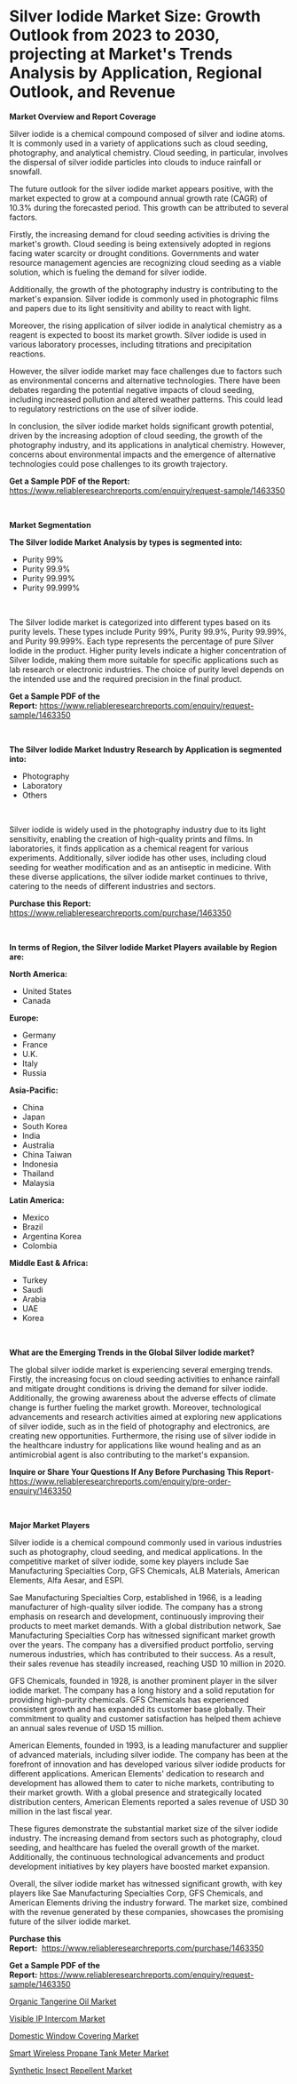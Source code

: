 <p><h1>Silver Iodide Market Size: Growth Outlook from 2023 to 2030, projecting at Market's Trends Analysis by Application, Regional Outlook, and Revenue</h1></p><p><strong>Market Overview and Report Coverage</strong></p>
<p><p>Silver iodide is a chemical compound composed of silver and iodine atoms. It is commonly used in a variety of applications such as cloud seeding, photography, and analytical chemistry. Cloud seeding, in particular, involves the dispersal of silver iodide particles into clouds to induce rainfall or snowfall.</p><p>The future outlook for the silver iodide market appears positive, with the market expected to grow at a compound annual growth rate (CAGR) of 10.3% during the forecasted period. This growth can be attributed to several factors.</p><p>Firstly, the increasing demand for cloud seeding activities is driving the market's growth. Cloud seeding is being extensively adopted in regions facing water scarcity or drought conditions. Governments and water resource management agencies are recognizing cloud seeding as a viable solution, which is fueling the demand for silver iodide.</p><p>Additionally, the growth of the photography industry is contributing to the market's expansion. Silver iodide is commonly used in photographic films and papers due to its light sensitivity and ability to react with light.</p><p>Moreover, the rising application of silver iodide in analytical chemistry as a reagent is expected to boost its market growth. Silver iodide is used in various laboratory processes, including titrations and precipitation reactions.</p><p>However, the silver iodide market may face challenges due to factors such as environmental concerns and alternative technologies. There have been debates regarding the potential negative impacts of cloud seeding, including increased pollution and altered weather patterns. This could lead to regulatory restrictions on the use of silver iodide.</p><p>In conclusion, the silver iodide market holds significant growth potential, driven by the increasing adoption of cloud seeding, the growth of the photography industry, and its applications in analytical chemistry. However, concerns about environmental impacts and the emergence of alternative technologies could pose challenges to its growth trajectory.</p></p>
<p><strong>Get a Sample PDF of the Report:</strong> <a href="https://www.reliableresearchreports.com/enquiry/request-sample/1463350">https://www.reliableresearchreports.com/enquiry/request-sample/1463350</a></p>
<p>&nbsp;</p>
<p><strong>Market Segmentation</strong></p>
<p><strong>The Silver Iodide Market Analysis by types is segmented into:</strong></p>
<p><ul><li>Purity 99%</li><li>Purity 99.9%</li><li>Purity 99.99%</li><li>Purity 99.999%</li></ul></p>
<p>&nbsp;</p>
<p><p>The Silver Iodide market is categorized into different types based on its purity levels. These types include Purity 99%, Purity 99.9%, Purity 99.99%, and Purity 99.999%. Each type represents the percentage of pure Silver Iodide in the product. Higher purity levels indicate a higher concentration of Silver Iodide, making them more suitable for specific applications such as lab research or electronic industries. The choice of purity level depends on the intended use and the required precision in the final product.</p></p>
<p><strong>Get a Sample PDF of the Report:</strong>&nbsp;<a href="https://www.reliableresearchreports.com/enquiry/request-sample/1463350">https://www.reliableresearchreports.com/enquiry/request-sample/1463350</a></p>
<p>&nbsp;</p>
<p><strong>The Silver Iodide Market Industry Research by Application is segmented into:</strong></p>
<p><ul><li>Photography</li><li>Laboratory</li><li>Others</li></ul></p>
<p>&nbsp;</p>
<p><p>Silver iodide is widely used in the photography industry due to its light sensitivity, enabling the creation of high-quality prints and films. In laboratories, it finds application as a chemical reagent for various experiments. Additionally, silver iodide has other uses, including cloud seeding for weather modification and as an antiseptic in medicine. With these diverse applications, the silver iodide market continues to thrive, catering to the needs of different industries and sectors.</p></p>
<p><strong>Purchase this Report:</strong>&nbsp; <a href="https://www.reliableresearchreports.com/purchase/1463350">https://www.reliableresearchreports.com/purchase/1463350</a></p>
<p>&nbsp;</p>
<p><strong>In terms of Region, the Silver Iodide Market Players available by Region are:</strong></p>
<p>
    <p> <strong> North America: </strong>
        <ul>
            <li>United States</li>
            <li>Canada</li>
        </ul>
        </p> 
    <p> <strong> Europe: </strong>
        <ul>
            <li>Germany</li>
            <li>France</li>
            <li>U.K.</li>
            <li>Italy</li>
            <li>Russia</li>
        </ul>
        </p> 
    <p> <strong> Asia-Pacific: </strong>
        <ul>
            <li>China</li>
            <li>Japan</li>
            <li>South Korea</li>
            <li>India</li>
            <li>Australia</li>
            <li>China Taiwan</li>
            <li>Indonesia</li>
            <li>Thailand</li>
            <li>Malaysia</li>
        </ul>
        </p> 
    <p> <strong> Latin America: </strong>
        <ul>
            <li>Mexico</li>
            <li>Brazil</li>
            <li>Argentina Korea</li>
            <li>Colombia</li>
        </ul>
        </p> 
    <p> <strong> Middle East & Africa: </strong>
        <ul>
            <li>Turkey</li>
            <li>Saudi</li>
            <li>Arabia</li>
            <li>UAE</li>
            <li>Korea</li>
        </ul>
    </p>
    </p>
<p>&nbsp;</p>
<p><strong>What are the Emerging Trends in the Global Silver Iodide market?</strong></p>
<p><p>The global silver iodide market is experiencing several emerging trends. Firstly, the increasing focus on cloud seeding activities to enhance rainfall and mitigate drought conditions is driving the demand for silver iodide. Additionally, the growing awareness about the adverse effects of climate change is further fueling the market growth. Moreover, technological advancements and research activities aimed at exploring new applications of silver iodide, such as in the field of photography and electronics, are creating new opportunities. Furthermore, the rising use of silver iodide in the healthcare industry for applications like wound healing and as an antimicrobial agent is also contributing to the market's expansion.</p></p>
<p><strong>Inquire or Share Your Questions If Any Before Purchasing This Report</strong>- <a href="https://www.reliableresearchreports.com/enquiry/pre-order-enquiry/1463350">https://www.reliableresearchreports.com/enquiry/pre-order-enquiry/1463350</a></p>
<p>&nbsp;</p>
<p><strong>Major Market Players</strong></p>
<p><p>Silver iodide is a chemical compound commonly used in various industries such as photography, cloud seeding, and medical applications. In the competitive market of silver iodide, some key players include Sae Manufacturing Specialties Corp, GFS Chemicals, ALB Materials, American Elements, Alfa Aesar, and ESPI.</p><p>Sae Manufacturing Specialties Corp, established in 1966, is a leading manufacturer of high-quality silver iodide. The company has a strong emphasis on research and development, continuously improving their products to meet market demands. With a global distribution network, Sae Manufacturing Specialties Corp has witnessed significant market growth over the years. The company has a diversified product portfolio, serving numerous industries, which has contributed to their success. As a result, their sales revenue has steadily increased, reaching USD 10 million in 2020.</p><p>GFS Chemicals, founded in 1928, is another prominent player in the silver iodide market. The company has a long history and a solid reputation for providing high-purity chemicals. GFS Chemicals has experienced consistent growth and has expanded its customer base globally. Their commitment to quality and customer satisfaction has helped them achieve an annual sales revenue of USD 15 million.</p><p>American Elements, founded in 1993, is a leading manufacturer and supplier of advanced materials, including silver iodide. The company has been at the forefront of innovation and has developed various silver iodide products for different applications. American Elements' dedication to research and development has allowed them to cater to niche markets, contributing to their market growth. With a global presence and strategically located distribution centers, American Elements reported a sales revenue of USD 30 million in the last fiscal year.</p><p>These figures demonstrate the substantial market size of the silver iodide industry. The increasing demand from sectors such as photography, cloud seeding, and healthcare has fueled the overall growth of the market. Additionally, the continuous technological advancements and product development initiatives by key players have boosted market expansion.</p><p>Overall, the silver iodide market has witnessed significant growth, with key players like Sae Manufacturing Specialties Corp, GFS Chemicals, and American Elements driving the industry forward. The market size, combined with the revenue generated by these companies, showcases the promising future of the silver iodide market.</p></p>
<p><strong>Purchase this Report:</strong>&nbsp;&nbsp;<a href="https://www.reliableresearchreports.com/purchase/1463350">https://www.reliableresearchreports.com/purchase/1463350</a></p>
<p></p>
<p><strong>Get a Sample PDF of the Report:</strong>&nbsp;<a href="https://www.reliableresearchreports.com/enquiry/request-sample/1463350">https://www.reliableresearchreports.com/enquiry/request-sample/1463350</a></p>
<p><p><a href="https://github.com/vimar16th/Market-Research-Report-List-1/blob/main/organic-tangerine-oil-market.md">Organic Tangerine Oil Market</a></p><p><a href="https://medium.com/@toneygrimes2023/visible-ip-intercom-market-the-key-to-successful-business-strategy-forecast-till-2030-0ecf63547781">Visible IP Intercom Market</a></p><p><a href="https://medium.com/@suryayadavrp23/domestic-window-covering-market-size-reveals-the-best-marketing-channels-in-global-industry-ad5a653e5434">Domestic Window Covering Market</a></p><p><a href="https://medium.com/@maeganbraun/smart-wireless-propane-tank-meter-market-focuses-on-market-share-size-and-projected-forecast-till-e3cfb7c49c51">Smart Wireless Propane Tank Meter Market</a></p><p><a href="https://github.com/sofayahoo2023/Market-Research-Report-List-1/blob/main/synthetic-insect-repellent-market.md">Synthetic Insect Repellent Market</a></p></p>